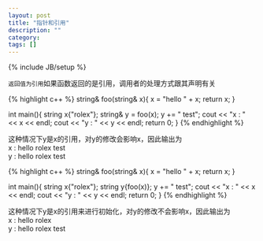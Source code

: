 ```yaml
---
layout: post
title: "指针和引用"
description: ""
category: 
tags: []
---
```

{% include JB/setup %}

`返回值为引用`如果函数返回的是引用，调用者的处理方式跟其声明有关

{% highlight c++ %}
string& foo(string& x){ 
    x = "hello " + x;
    return x;
}

int main(){
    string x{"rolex"};
    string& y = foo(x);
    y += " test";
    cout << "x : " << x << endl;
    cout << "y : " << y << endl;
    return 0;
}
{% endhighlight %}

这种情况下y是x的引用，对y的修改会影响x，因此输出为  
x : hello rolex test  
y : hello rolex test

{% highlight c++ %}
string& foo(string& x){ 
    x = "hello " + x;
    return x;
}

int main(){
    string x{"rolex"};
    string y{foo(x)};
    y += " test";
    cout << "x : " << x << endl;
    cout << "y : " << y << endl;
    return 0;
}
{% endhighlight %}

这种情况下y是x的引用来进行初始化，对y的修改不会影响x，因此输出为  
x : hello rolex  
y : hello rolex test
